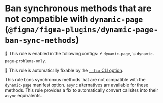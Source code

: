 # Ban synchronous methods that are not compatible with `dynamic-page` (`@figma/figma-plugins/dynamic-page-ban-sync-methods`)

💼 This rule is enabled in the following configs: ⚡ `dynamic-page`, 💥 `dynamic-page-problems-only`.

🔧 This rule is automatically fixable by the [`--fix` CLI option](https://eslint.org/docs/latest/user-guide/command-line-interface#--fix).

<!-- end auto-generated rule header -->

This rule bans synchronous methods that are not compatible with the
`dynamic-page` manifest option. `async` alternatives are available for these
methods. This rule provides a fix to automatically convert callsites into their
`async` equivalents.
